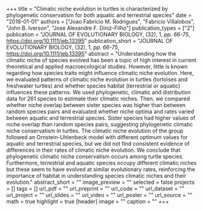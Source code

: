 +++
title = "Climatic niche evolution in turtles is characterized by phylogenetic conservatism for both aquatic and terrestrial species"
date = "2019-01-01"
authors = ["Joao Fabricio M. Rodrigues", "Fabricio Villalobos", "John B. Iverson", "Jose Alexandre F. Diniz-Filho"]
publication_types = ["2"]
publication = "JOURNAL OF EVOLUTIONARY BIOLOGY, (32), 1, _pp. 66-75_, https://doi.org/10.1111/jeb.13395"
publication_short = "JOURNAL OF EVOLUTIONARY BIOLOGY, (32), 1, _pp. 66-75_, https://doi.org/10.1111/jeb.13395"
abstract = "Understanding how the climatic niche of species evolved has been a topic of high interest in current theoretical and applied macroecological studies. However, little is known regarding how species traits might influence climatic niche evolution. Here, we evaluated patterns of climatic niche evolution in turtles (tortoises and freshwater turtles) and whether species habitat (terrestrial or aquatic) influences these patterns. We used phylogenetic, climatic and distribution data for 261 species to estimate their climatic niches. Then, we compared whether niche overlap between sister species was higher than between random species pairs and evaluated whether niche optima and rates varied between aquatic and terrestrial species. Sister species had higher values of niche overlap than random species pairs, suggesting phylogenetic climatic niche conservatism in turtles. The climatic niche evolution of the group followed an Ornstein-Uhlenbeck model with different optimum values for aquatic and terrestrial species, but we did not find consistent evidence of differences in their rates of climatic niche evolution. We conclude that phylogenetic climatic niche conservatism occurs among turtle species. Furthermore, terrestrial and aquatic species occupy different climatic niches but these seem to have evolved at similar evolutionary rates, reinforcing the importance of habitat in understanding species climatic niches and their evolution."
abstract_short = ""
image_preview = ""
selected = false
projects = []
tags = []
url_pdf = ""
url_preprint = ""
url_code = ""
url_dataset = ""
url_project = ""
url_slides = ""
url_video = ""
url_poster = ""
url_source = ""
math = true
highlight = true
[header]
image = ""
caption = ""
+++
